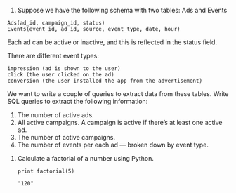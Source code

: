 1. Suppose we have the following schema with two tables: Ads and Events

```
Ads(ad_id, campaign_id, status)
Events(event_id, ad_id, source, event_type, date, hour)
```

Each ad can be active or inactive, and this is reflected in the status field.

There are different event types:

```
impression (ad is shown to the user)
click (the user clicked on the ad)
conversion (the user installed the app from the advertisement)
```

We want to write a couple of queries to extract data from these tables. Write SQL queries to extract the following information:

1) The number of active ads.
2) All active campaigns. A campaign is active if there’s at least one active ad.
3) The number of active campaigns.
4) The number of events per each ad — broken down by event type.

1. Calculate a factorial of a number using Python.

   ```
   print factorial(5)

   "120"
   ```
